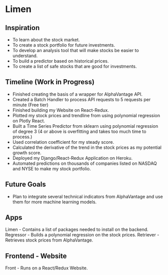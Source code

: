 # Limen
## Inspiration
 - To learn about the stock market.
 - To create a stock portfolio for future investments.
 - To develop an analysis tool that will make stocks be easier to understand.
 - To build a predictor based on historical prices.
 - To create a list of safe stocks that are good for investments.

## Timeline (Work in Progress)
 - Finished creating the basis of a wrapper for AlphaVantage API.
 - Created a Batch Handler to process API requests to 5 requests per minute (Free tier)
 - Finished building my Website on React-Redux.
 - Plotted my stock prices and trendline from using polynomial regression on Plotly React.
 - Built a Time Series Predictor from sklearn using polynomial regression of degree 3 (4 or above is overfitting and takes too much time to process.)
 - Used correlation coefficient for my steady score.
 - Calculated the derivative of the trend in the stock prices as my potential growth score.
 - Deployed my Django/React-Redux Application on Heroku.
 - Automated predictions on thousands of companies listed on NASDAQ and NYSE to make my stock portfolio.

## Future Goals
 - Plan to integrate several technical indicators from AlphaVantage and use them for more machine learning models.

## Apps
  Limen - Contains a list of packages needed to install on the backend.
  Regressor - Builds a polynomial regression on the stock prices.
  Retriever - Retrieves stock prices from AlphaVantage.

## Frontend - Website
  Front - Runs on a React/Redux Website.
